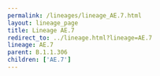 ```yaml
---
permalink: /lineages/lineage_AE.7.html
layout: lineage_page
title: Lineage AE.7
redirect_to: ../lineage.html?lineage=AE.7
lineage: AE.7
parent: B.1.1.306
children: ['AE.7']
---
```

